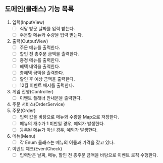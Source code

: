 ## 도메인(클래스) 기능 목록
1. 입력(InputView)
    - [ ] 식당 방문 날짜를 입력 받는다.
    - [ ] 주문할 메뉴와 수량을 입력 받는다.
2. 출력(OutputView)
    - [ ] 주문 메뉴를 출력한다.
    - [ ] 할인 전 총주문 금액을 출력한다.
    - [ ] 증정 메뉴를 출력한다.
    - [ ] 혜택 내역을 출력한다.
    - [ ] 총혜택 금액을 출력한다.
    - [ ] 할인 후 예상 금액을 출력한다.
    - [ ] 12월 이벤트 배지를 출력한다.
3. 게임 진행(Controller)
    - [ ] 이벤트 플래너 안내문을 출력한다.
4. 주문 서비스(OrderService)
5. 주문(Order)
   - [ ] 입력 값을 바탕으로 메뉴와 수량을 Map으로 저장한다.
   - [ ] 메뉴의 개수가 1 미만일 경우, 예외가 발생한다.
   - [ ] 등록된 메뉴가 아닌 경우, 예외가 발생한다.
6. 메뉴(Menu)
   - [ ] 각 Enum 클래스는 메뉴의 이름과 가격을 갖고 있다.
7. 이벤트 체크(EventCheck)
   - [ ] 입력받은 날짜, 메뉴, 할인 전 총주문 금액을 바탕으로 이벤트 로직 수행한다.
